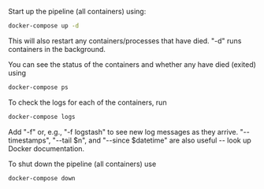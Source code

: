 Start up the pipeline (all containers) using:

```sh
docker-compose up -d
```

This will also restart any containers/processes that have died. "-d" runs containers in the background.

You can see the status of the containers and whether any have died (exited) using
```sh
docker-compose ps
```

To check the logs for each of the containers, run

```sh
docker-compose logs
```

Add "-f" or, e.g., "-f logstash" to see new log messages as they arrive.  "--timestamps", "--tail $n",  and "--since $datetime" are also useful -- look up Docker documentation.

To shut down the pipeline (all containers) use

```sh
docker-compose down
```
